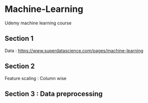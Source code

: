 # Machine-Learning
Udemy machine learning course 

## Section 1

Data : https://www.superdatascience.com/pages/machine-learning


## Section 2

Feature scaling  : Column wise

## Section 3 : Data preprocessing




